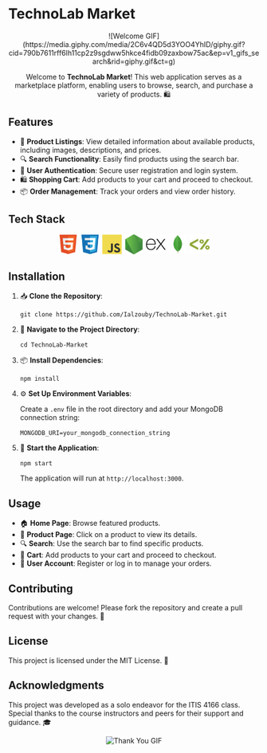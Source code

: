 <!DOCTYPE html>
<html lang="en">

</head>
<body>

<h1>TechnoLab Market</h1>

<div align="center"> 
    ![Welcome GIF](https://media.giphy.com/media/2C6v4QD5d3YOO4YhID/giphy.gif?cid=790b7611rff6lh11cp2z9sgdww5hkce4fidb09zaxbow75ac&ep=v1_gifs_search&rid=giphy.gif&ct=g)
</div>


    
</p>

<p align="center">Welcome to <strong>TechnoLab Market</strong>! This web application serves as a marketplace platform, enabling users to browse, search, and purchase a variety of products. 🛍️</p>

<h2>Features</h2>
<ul>
    <li>🛒 <strong>Product Listings</strong>: View detailed information about available products, including images, descriptions, and prices.</li>
    <li>🔍 <strong>Search Functionality</strong>: Easily find products using the search bar.</li>
    <li>🔐 <strong>User Authentication</strong>: Secure user registration and login system.</li>
    <li>🛍️ <strong>Shopping Cart</strong>: Add products to your cart and proceed to checkout.</li>
    <li>📦 <strong>Order Management</strong>: Track your orders and view order history.</li>
</ul>

<h2>Tech Stack</h2>
<p align="center">
  <img src="https://raw.githubusercontent.com/devicons/devicon/master/icons/html5/html5-original.svg" alt="HTML5" width="40" height="40"/>
  <img src="https://raw.githubusercontent.com/devicons/devicon/master/icons/css3/css3-original.svg" alt="CSS3" width="40" height="40"/>
  <img src="https://raw.githubusercontent.com/devicons/devicon/master/icons/javascript/javascript-original.svg" alt="JavaScript" width="40" height="40"/>
  <img src="https://raw.githubusercontent.com/devicons/devicon/master/icons/nodejs/nodejs-original.svg" alt="Node.js" width="40" height="40"/>
  <img src="https://raw.githubusercontent.com/devicons/devicon/master/icons/express/express-original.svg" alt="Express.js" width="40" height="40"/>
  <img src="https://raw.githubusercontent.com/devicons/devicon/master/icons/mongodb/mongodb-original.svg" alt="MongoDB" width="40" height="40"/>
  <img src="https://raw.githubusercontent.com/devicons/devicon/master/icons/ejs/ejs-original.svg" alt="EJS" width="40" height="40"/>
</p>


<h2>Installation</h2>
<ol>
    <li>📥 <strong>Clone the Repository</strong>:
        <pre><code>git clone https://github.com/Ialzouby/TechnoLab-Market.git</code></pre>
    </li>
    <li>📂 <strong>Navigate to the Project Directory</strong>:
        <pre><code>cd TechnoLab-Market</code></pre>
    </li>
    <li>📦 <strong>Install Dependencies</strong>:
        <pre><code>npm install</code></pre>
    </li>
    <li>⚙️ <strong>Set Up Environment Variables</strong>:
        <p>Create a <code>.env</code> file in the root directory and add your MongoDB connection string:</p>
        <pre><code>MONGODB_URI=your_mongodb_connection_string</code></pre>
    </li>
    <li>🚀 <strong>Start the Application</strong>:
        <pre><code>npm start</code></pre>
        <p>The application will run at <code>http://localhost:3000</code>.</p>
    </li>
</ol>

<h2>Usage</h2>
<ul>
    <li>🏠 <strong>Home Page</strong>: Browse featured products.</li>
    <li>📄 <strong>Product Page</strong>: Click on a product to view its details.</li>
    <li>🔍 <strong>Search</strong>: Use the search bar to find specific products.</li>
    <li>🛒 <strong>Cart</strong>: Add products to your cart and proceed to checkout.</li>
    <li>👤 <strong>User Account</strong>: Register or log in to manage your orders.</li>
</ul>

<h2>Contributing</h2>
<p>Contributions are welcome! Please fork the repository and create a pull request with your changes. 🤝</p>

<h2>License</h2>
<p>This project is licensed under the MIT License. 📄</p>

<h2>Acknowledgments</h2>
<p>This project was developed as a solo endeavor for the ITIS 4166 class. Special thanks to the course instructors and peers for their support and guidance. 🎓</p>

<p align="center">
    <img src="https://media.giphy.com/media/3o7aD2saalBwwftBIY/giphy.gif" alt="Thank You GIF" class="gif">
</p>

</body>
</html>
